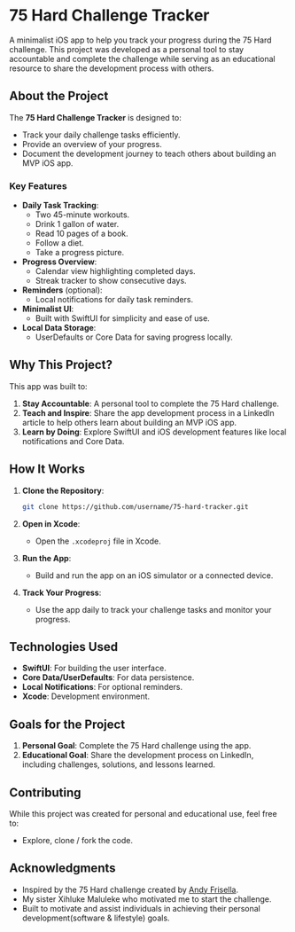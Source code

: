 # 75 Hard Challenge Tracker

A minimalist iOS app to help you track your progress during the 75 Hard challenge. This project was developed as a personal tool to stay accountable and complete the challenge while serving as an educational resource to share the development process with others.

## About the Project

The **75 Hard Challenge Tracker** is designed to:
- Track your daily challenge tasks efficiently.
- Provide an overview of your progress.
- Document the development journey to teach others about building an MVP iOS app.

### Key Features

- **Daily Task Tracking**:
  - Two 45-minute workouts.
  - Drink 1 gallon of water.
  - Read 10 pages of a book.
  - Follow a diet.
  - Take a progress picture.
- **Progress Overview**:
  - Calendar view highlighting completed days.
  - Streak tracker to show consecutive days.
- **Reminders** (optional):
  - Local notifications for daily task reminders.
- **Minimalist UI**:
  - Built with SwiftUI for simplicity and ease of use.
- **Local Data Storage**:
  - UserDefaults or Core Data for saving progress locally.

## Why This Project?

This app was built to:
1. **Stay Accountable**: A personal tool to complete the 75 Hard challenge.
2. **Teach and Inspire**: Share the app development process in a LinkedIn article to help others learn about building an MVP iOS app.
3. **Learn by Doing**: Explore SwiftUI and iOS development features like local notifications and Core Data.

## How It Works

1. **Clone the Repository**: 
   ```bash
   git clone https://github.com/username/75-hard-tracker.git
   ```

2. **Open in Xcode**:
   - Open the `.xcodeproj` file in Xcode.

3. **Run the App**:
   - Build and run the app on an iOS simulator or a connected device.

4. **Track Your Progress**:
   - Use the app daily to track your challenge tasks and monitor your progress.

## Technologies Used

- **SwiftUI**: For building the user interface.
- **Core Data/UserDefaults**: For data persistence.
- **Local Notifications**: For optional reminders.
- **Xcode**: Development environment.

## Goals for the Project

1. **Personal Goal**: Complete the 75 Hard challenge using the app.
2. **Educational Goal**: Share the development process on LinkedIn, including challenges, solutions, and lessons learned.

## Contributing

While this project was created for personal and educational use, feel free to:
- Explore, clone / fork the code.


## Acknowledgments

- Inspired by the 75 Hard challenge created by [Andy Frisella](https://andyfrisella.com/).
- My sister Xihluke Maluleke who motivated me to start the challenge.
- Built to motivate and assist individuals in achieving their personal development(software & lifestyle) goals.
